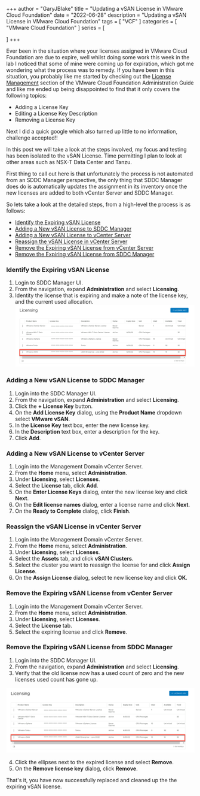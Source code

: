 +++
author = "GaryJBlake"
title = "Updating a vSAN License in VMware Cloud Foundation"
date = "2022-06-28"
description = "Updating a vSAN License in VMware Cloud Foundation"
tags = [
    "VCF"
]
categories = [
    "VMware Cloud Foundation"
]
series = [

]
+++

Ever been in the situation where your licenses assigned in VMware Cloud Foundation are due to expire, well whilst doing some work this week in the lab I noticed that some of mine were coming up for expiration, which got me wondering what the process was to remedy. If you have been in this situation, you probably like me started by checking out the [License Management](https://docs.vmware.com/en/VMware-Cloud-Foundation/4.4/vcf-admin/GUID-5DA368B0-68CF-44D1-846F-68E36A9136C7.html) section of the VMware Cloud Foundation Administration Guide and like me ended up being disappointed to find that it only covers the following topics:

* Adding a License Key
* Editing a License Key Description
* Removing a License Key

Next I did a quick google which also turned up little to no information, challenge accepted!!

In this post we will take a look at the steps involved, my focus and testing has been isolated to the vSAN License. Time permitting I plan to look at other areas such as NSX-T Data Center and Tanzu.

First thing to call out here is that unfortunately the process is not automated from an SDDC Manager perspective, the only thing that SDDC Manager does do is automatically updates the assignment in its inventory once the new licenses are added to both vCenter Server and SDDC Manager.

So lets take a look at the detailed steps, from a high-level the process is as follows:

* [Identify the Expiring vSAN License](#identify-the-expiring-vsan-license)
* [Adding a New vSAN License to SDDC Manager](#adding-a-new-vsan-license-to-sddc-manager)
* [Adding a New vSAN License to vCenter Server](#adding-a-new-vsan-license-to-vcenter-server)
* [Reassign the vSAN License in vCenter Server](#reassign-the-vsan-license-in-vcenter-server)
* [Remove the Expiring vSAN License from vCenter Server](#remove-the-expiring-vsan-license-from-vcenter-server)
* [Remove the Expiring vSAN License from SDDC Manager](#remove-the-expiring-vsan-license-from-sddc-manager)

### Identify the Expiring vSAN License

1. Login to SDDC Manager UI.
2. From the navigation, expand **Administration** and select **Licensing**.
3. Identity the license that is expiring and make a note of the license key, and the current used allocation.
![](/post/vcf/vcf-licensing-current.png)

### Adding a New vSAN License to SDDC Manager

1. Login into the SDDC Manager UI.
2. From the navigation, expand **Administration** and select **Licensing**.
3. Click the **+ License Key** button.
4. On the **Add License Key** dialog, using the **Product Name** dropdown select **VMware vSAN**.
5. In the **License Key** text box, enter the new license key.
6. In the **Description** text box, enter a description for the key.
7. Click **Add**.

### Adding a New vSAN License to vCenter Server

1. Login into the Management Domain vCenter Server.
2. From the **Home** menu, select **Administration**.
3. Under **Licensing**, select **Licenses**.
4. Select the **License** tab, click **Add**.
5. On the **Enter License Keys** dialog, enter the new license key and click **Next**.
6. On the **Edit license names** dialog, enter a license name and click **Next**.
7. On the **Ready to Complete** dialog, click **Finish**.

### Reassign the vSAN License in vCenter Server

1. Login into the Management Domain vCenter Server.
2. From the **Home** menu, select **Administration**.
3. Under **Licensing**, select **Licenses**.
4. Select the **Assets** tab, and click **vSAN Clusters**.
5. Select the cluster you want to reassign the license for and click **Assign License**.
6. On the **Assign License** dialog, select te new license key and click **OK**.

### Remove the Expiring vSAN License from vCenter Server

1. Login into the Management Domain vCenter Server.
2. From the **Home** menu, select **Administration**.
3. Under **Licensing**, select **Licenses**.
4. Select the **License** tab.
5. Select the expiring license and click **Remove**.

### Remove the Expiring vSAN License from SDDC Manager

1. Login into the SDDC Manager UI.
2. From the navigation, expand **Administration** and select **Licensing**.
3. Verify that the old license now has a used count of zero and the new licenses used count has gone up.

![](/post/vcf/vcf-licensing-current.png)

4. Click the ellipses next to the expired license and select **Remove**.
5. On the **Remove license key** dialog, click **Remove**.

That's it, you have now successfully replaced and cleaned up the the expiring vSAN license.